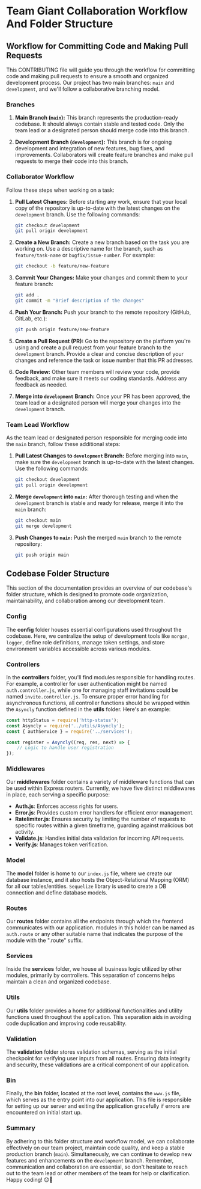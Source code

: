 # Team Giant Collaboration Workflow And Folder Structure

## Workflow for Committing Code and Making Pull Requests

This CONTRIBUTING file will guide you through the workflow for committing code and making pull requests to ensure a smooth and organized development process. Our project has two main branches: `main` and `development`, and we'll follow a collaborative branching model.

### Branches

1. **Main Branch (`main`):** This branch represents the production-ready codebase. It should always contain stable and tested code. Only the team lead or a designated person should merge code into this branch.

2. **Development Branch (`development`):** This branch is for ongoing development and integration of new features, bug fixes, and improvements. Collaborators will create feature branches and make pull requests to merge their code into this branch.

### Collaborator Workflow

Follow these steps when working on a task:

1. **Pull Latest Changes:** Before starting any work, ensure that your local copy of the repository is up-to-date with the latest changes on the `development` branch. Use the following commands:

   ```bash
   git checkout development
   git pull origin development
   ```

2. **Create a New Branch:** Create a new branch based on the task you are working on. Use a descriptive name for the branch, such as `feature/task-name` or `bugfix/issue-number`. For example:

   ```bash
   git checkout -b feature/new-feature
   ```

3. **Commit Your Changes:** Make your changes and commit them to your feature branch:

   ```bash
   git add .
   git commit -m "Brief description of the changes"
   ```

4. **Push Your Branch:** Push your branch to the remote repository (GitHub, GitLab, etc.):

   ```bash
   git push origin feature/new-feature
   ```

5. **Create a Pull Request (PR):** Go to the repository on the platform you're using and create a pull request from your feature branch to the `development` branch. Provide a clear and concise description of your changes and reference the task or issue number that this PR addresses.

6. **Code Review:** Other team members will review your code, provide feedback, and make sure it meets our coding standards. Address any feedback as needed.

7. **Merge into `development` Branch:** Once your PR has been approved, the team lead or a designated person will merge your changes into the `development` branch.

### Team Lead Workflow

As the team lead or designated person responsible for merging code into the `main` branch, follow these additional steps:

1. **Pull Latest Changes to `development` Branch:** Before merging into `main`, make sure the `development` branch is up-to-date with the latest changes. Use the following commands:

   ```bash
   git checkout development
   git pull origin development
   ```

2. **Merge `development` into `main`:** After thorough testing and when the `development` branch is stable and ready for release, merge it into the `main` branch:

   ```bash
   git checkout main
   git merge development
   ```

3. **Push Changes to `main`:** Push the merged `main` branch to the remote repository:

   ```bash
   git push origin main
   ```

## Codebase Folder Structure

This section of the documentation provides an overview of our codebase's folder structure, which is designed to promote code organization, maintainability, and collaboration among our development team.

### Config

The **config** folder houses essential configurations used throughout the codebase. Here, we centralize the setup of development tools like `morgan`, `logger`, define role definitions, manage token settings, and store environment variables accessible across various modules.

### Controllers

In the **controllers** folder, you'll find modules responsible for handling routes. For example, a controller for user authentication might be named `auth.controller.js`, while one for managing staff invitations could be named `invite.controller.js`. To ensure proper error handling for asynchronous functions, all controller functions should be wrapped within the `Asyncly` function defined in the **utils** folder. Here's an example:

```javascript
const httpStatus = require('http-status');
const Asyncly = require('../utils/Asyncly');
const { authService } = require('../services');

const register = Asyncly((req, res, next) => {
	// Logic to handle user registration
});
```

### Middlewares

Our **middlewares** folder contains a variety of middleware functions that can be used within Express routers. Currently, we have five distinct middlewares in place, each serving a specific purpose:

- **Auth.js**: Enforces access rights for users.
- **Error.js**: Provides custom error handlers for efficient error management.
- **Ratelimiter.js**: Ensures security by limiting the number of requests to specific routes within a given timeframe, guarding against malicious bot activity.
- **Validate.js**: Handles initial data validation for incoming API requests.
- **Verify.js**: Manages token verification.

### Model

The **model** folder is home to our `index.js` file, where we create our database instance, and it also hosts the Object-Relational Mapping (ORM) for all our tables/entities. `Sequelize` library is used to create a DB connection and define database models.

### Routes

Our **routes** folder contains all the endpoints through which the frontend communicates with our application. modules in this holder can be named as `auth.route` or any other suitable name that indicates the purpose of the module with the ".route" suffix.

### Services

Inside the **services** folder, we house all business logic utilized by other modules, primarily by controllers. This separation of concerns helps maintain a clean and organized codebase.

### Utils

Our **utils** folder provides a home for additional functionalities and utility functions used throughout the application. This separation aids in avoiding code duplication and improving code reusability.

### Validation

The **validation** folder stores validation schemas, serving as the initial checkpoint for verifying user inputs from all routes. Ensuring data integrity and security, these validations are a critical component of our application.

### Bin

Finally, the **bin** folder, located at the root level, contains the `www.js` file, which serves as the entry point into our application. This file is responsible for setting up our server and exiting the application gracefully if errors are encountered on initial start up.

### Summary

By adhering to this folder structure and workflow model, we can collaborate effectively on our team project, maintain code quality, and keep a stable production branch (`main`). Simultaneously, we can continue to develop new features and enhancements on the `development` branch. Remember, communication and collaboration are essential, so don't hesitate to reach out to the team lead or other members of the team for help or clarification. Happy coding! 😊🚀
